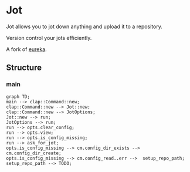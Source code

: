 # Jot

Jot allows you to jot down anything and upload it to a repository.

Version control your jots efficiently.

A fork of [eureka](https://github.com/simeg/eureka).

## Structure

### main

```mermaid
graph TD;
main --> clap::Command::new;
clap::Command::new --> Jot::new;
clap::Command::new --> JotOptions;
Jot::new --> run;
JotOptions --> run;
run --> opts.clear_config;
run --> opts.view;
run --> opts.is_config_missing;
run --> ask_for_jot;
opts.is_config_missing --> cm.config_dir_exists -->  cm.config_dir_create;
opts.is_config_missing --> cm.config_read..err -->  setup_repo_path;
setup_repo_path --> TODO;
```
